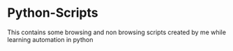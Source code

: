 # Python-Scripts
This contains some browsing and non browsing scripts created by me while learning automation in python
